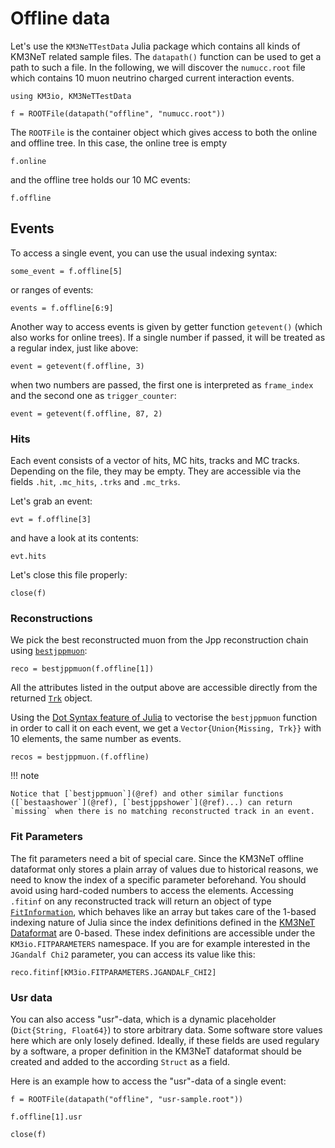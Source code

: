 # Offline data

Let's use the `KM3NeTTestData` Julia package which contains all kinds of KM3NeT
related sample files. The `datapath()` function can be used to get a path to
such a file. In the following, we will discover the `numucc.root` file which
contains 10 muon neutrino charged current interaction events.

```@example 1
using KM3io, KM3NeTTestData

f = ROOTFile(datapath("offline", "numucc.root"))
```

The `ROOTFile` is the container object which gives access to both the online and
offline tree. In this case, the online tree is empty

```@example 1
f.online
```

and the offline tree holds our 10 MC events:

```@example 1
f.offline
```

## Events

To access a single event, you can use the usual indexing syntax:

```@example 1
some_event = f.offline[5]
```

or ranges of events:

```@example 1
events = f.offline[6:9]
```

Another way to access events is given by getter function `getevent()` (which also works for online trees). If a
single number if passed, it will be treated as a regular index, just like above:

```@example 1
event = getevent(f.offline, 3)
```

when two numbers are passed, the first one is interpreted as `frame_index` and the second one as `trigger_counter`:

```@example 1
event = getevent(f.offline, 87, 2)
```

### Hits

Each event consists of a vector of hits, MC hits, tracks and MC tracks. Depending
on the file, they may be empty. They are accessible via the fields `.hit`, `.mc_hits`, `.trks` and `.mc_trks`.

Let's grab an event:

```@example 1
evt = f.offline[3]
```

and have a look at its contents:

```@example 1
evt.hits
```

Let's close this file properly:

```@example 1
close(f)
```

### Reconstructions

We pick the best reconstructed muon from the Jpp reconstruction chain using [`bestjppmuon`](@ref):

```@example 1
reco = bestjppmuon(f.offline[1])
```

All the attributes listed in the output above are accessible directly from the returned [`Trk`](@ref) object.

Using the [Dot Syntax feature of
Julia](https://docs.julialang.org/en/v1/manual/functions/#man-vectorized) to
vectorise the `bestjppmuon` function in order to call it on each event, we get a
`Vector{Union{Missing, Trk}}` with 10 elements, the same number as events.

```@example 1
recos = bestjppmuon.(f.offline)
```

!!! note

    Notice that [`bestjppmuon`](@ref) and other similar functions ([`bestaashower`](@ref), [`bestjppshower`](@ref)...) can return `missing` when there is no matching reconstructed track in an event.

### Fit Parameters

The fit parameters need a bit of special care. Since the KM3NeT offline
dataformat only stores a plain array of values due to historical reasons, we
need to know the index of a specific parameter beforehand. You should avoid
using hard-coded numbers to access the elements. Accessing `.fitinf` on any
reconstructed track will return an object of type [`FitInformation`](@ref),
which behaves like an array but takes care of the 1-based indexing nature of
Julia since the index definitions defined in the [KM3NeT
Dataformat](https://git.km3net.de/common/km3net-dataformat) are 0-based. These
index definitions are accessible under the `KM3io.FITPARAMETERS` namespace. If
you are for example interested in the `JGandalf Chi2` parameter, you can access
its value like this:

```@example 1
reco.fitinf[KM3io.FITPARAMETERS.JGANDALF_CHI2]
```


### Usr data

You can also access "usr"-data, which is a dynamic placeholder (`Dict{String,
Float64}`) to store arbitrary data. Some software store values here which are
only losely defined. Ideally, if these fields are used regulary by a software, a
proper definition in the KM3NeT dataformat should be created and added to the
according `Struct` as a field.

Here is an example how to access the "usr"-data of a single event:

```@example 1
f = ROOTFile(datapath("offline", "usr-sample.root"))

f.offline[1].usr
```

```@example 1
close(f)
```
